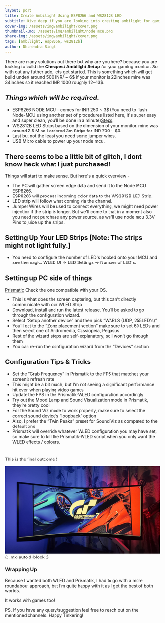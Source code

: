 ```yaml
---
layout: post
title: Create Ambilight Using ESP8266 and WS2812B LED
subtitle: Dive deep if you are looking into creating ambilight for gaming setup
cover-img: /assets/img/ambilight/cover.png
thumbnail-img: /assets/img/ambilight/node_mcu.png
share-img: /assets/img/ambilight/cover.png
tags: [ambilight, esp8266, ws2812b]
author: Dhirendra Singh
---
```

<!-- Introduction -->
There are many solutions out there but why are you here? because you are looking to build the **Cheapest Ambilight Setup** for your gaming monitor.
So with out any futher ado, lets get started.
This is something which will get build under/ around 500 INR/ ~ 6$ if your monitor is 22inches mine was 34inches so it reached INR 1000  roughly 12~13$.

## _**Things which will be required.**_

* ESP8266 NODE MCU - comes for INR 250 ~ 3$ (You need to flash Node-MCU using another set of procedures listed here, it's super easy and super clean, you'll be done in a minute)[Steps](https://tynick.com/blog/11-03-2019/getting-started-with-wled-on-esp8266/).
* WS2812B LED Strips based on the dimension of your monitor. mine was around 2.5 M so I ordered 3m Strips for INR 700 ~ $9.
* Last but not the least you need some jumper wires.
* USB Micro cable to power up your node mcu.

## There seems to be a little bit of glitch, I dont know heck what I just purchased!

Things will start to make sense. But here's a quick overview -
 * The PC will gather screen edge data and send it to the Node MCU ESP8266.
 * ESP8266 will process incoming color data to the WS2812B LED Strip.
 * LED strip will follow what coming via the channel.
 * Jumper Wires will be used to connect everything, we might need power injection if the strip is longer. But we'll come to that in a moment also you need not purchase any power source. as we'll use node mcu 3.3V Pins to juice up the strips.

## Setting Up Your LED Strips [Note: The strips might not light fully.]

 * You need to configure the number of LED's hooked onto your MCU and see the magic.
 WLED UI -> LED Settings -> Number of LED's.

## Setting up PC side of things

 [Prismatic](https://github.com/psieg/Lightpack/releases) Check the one compatible with your OS.
 * This is what does the screen capturing, but this can’t directly communicate with our WLED Strip
 * Download, install and run the latest release. You’ll be asked to go through the configuration wizard.
 * Select “Setup another device” and then pick “WARLS (UDP, 255LED's)”
 * You’ll get to the “Zone placement section” make sure to set 60 LEDs and then select one of Andromedia, Cassiopeia, Pegasus
 * Rest of the wizard steps are self-explanatory, so I won’t go through them
 * You can re-run the configuration wizard from the “Devices” section

## Configuration Tips & Tricks

 * Set the “Grab Frequency” in Prismatik to the FPS that matches your screen’s refresh rate
 * This might be a bit much, but I’m not seeing a significant performance hit even when playing video games
 * Update the FPS in the Prismatik-WLED configuration accordingly
 * Try out the Mood Lamp and Sound Visualization mode in Prismatik, they’re pretty cool
 * For the Sound Viz mode to work properly, make sure to select the correct sound device’s “loopback” option
 * Also, I prefer the “Twin Peaks” preset for Sound Viz as compared to the default one
 * Prismatik will override whatever WLED configuration you may have set, so make sure to kill the Prismatik-WLED script when you only want the WLED effects / colours.

#
This is the final outcome !

![Ambilight Setup Using ESP8266 powered with WLED Project and WS2812B LED](/assets/img/ambilight/results.jpg){: .mx-auto.d-block :}

### Wrapping Up

Because I wanted both WLED and Prismatik, I had to go with a more roundabout approach, but I’m quite happy with it as I get the best of both worlds.

It works with games too!

PS. If you have any query/suggestion feel free to reach out on the mentioned channels.
Happy Tinkering!